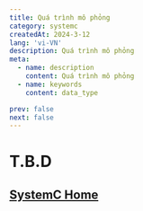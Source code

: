 ```yaml
---
title: Quá trình mô phỏng
category: systemc
createdAt: 2024-3-12
lang: 'vi-VN'
description: Quá trình mô phỏng
meta:
  - name: description
    content: Quá trình mô phỏng
  - name: keywords
    content: data_type

prev: false
next: false
---
```



# T.B.D


## [SystemC Home](/danh-muc/systemc.md)